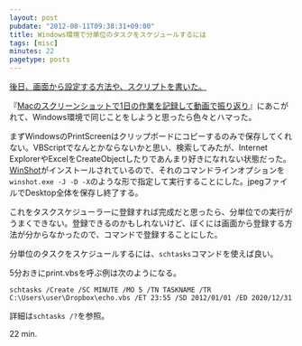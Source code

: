 ```yaml
---
layout: post
pubdate: "2012-08-11T09:38:31+09:00"
title: Windows環境で分単位のタスクをスケジュールするには
tags: [misc]
minutes: 22
pagetype: posts
---
```

<ins>[後日、画面から設定する方法や、スクリプトを書いた。](http://bouzuya.github.com/2012/08/12/schtasks-2.html)</ins>

『[Macのスクリーンショットで1日の作業を記録して動画で振り返り](http://d.hatena.ne.jp/nishiohirokazu/20120731/1343745529)』にあこがれて、Windows環境で同じことをしようと思ったら色々とハマった。

まずWindowsのPrintScreenはクリップボードにコピーするのみで保存してくれない。VBScriptでなんとかならないかと思い、検索してみたが、Internet ExplorerやExcelをCreateObjectしたりであんまり好きになれない状態だった。[WinShot](http://www.woodybells.com/)がインストールされているので、それのコマンドラインオプションを`winshot.exe -J -D -X`のような形で指定して実行することにした。jpegファイルでDesktop全体を保存し終了する。

これをタスクスケジューラーに登録すれば完成だと思ったら、分単位での実行がうまくできない。登録できるのかもしれないけど、ぼくには画面から登録する方法が分からなかったので、コマンドで登録することにした。

分単位のタスクをスケジュールするには、`schtasks`コマンドを使えば良い。

5分おきにprint.vbsを呼ぶ例は次のようになる。

`schtasks /Create /SC MINUTE /MO 5 /TN TASKNAME /TR C:\Users\user\Dropbox\echo.vbs /ET 23:55 /SD 2012/01/01 /ED 2020/12/31`

詳細は`schtasks /?`を参照。

22 min.
